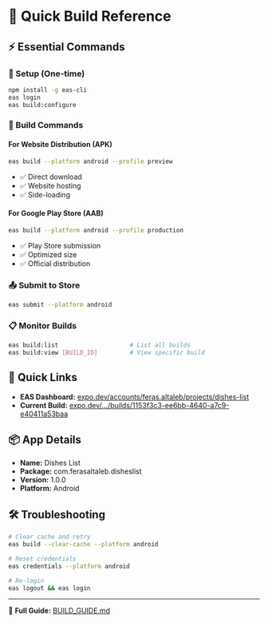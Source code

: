 # 🚀 Quick Build Reference

## ⚡ Essential Commands

### 🔧 Setup (One-time)
```bash
npm install -g eas-cli
eas login
eas build:configure
```

### 📱 Build Commands

#### For Website Distribution (APK)
```bash
eas build --platform android --profile preview
```
- ✅ Direct download
- ✅ Website hosting
- ✅ Side-loading

#### For Google Play Store (AAB)
```bash
eas build --platform android --profile production
```
- ✅ Play Store submission
- ✅ Optimized size
- ✅ Official distribution

### 📤 Submit to Store
```bash
eas submit --platform android
```

### 📋 Monitor Builds
```bash
eas build:list                    # List all builds
eas build:view [BUILD_ID]         # View specific build
```

## 🔗 Quick Links

- **EAS Dashboard:** [expo.dev/accounts/feras.altaleb/projects/dishes-list](https://expo.dev/accounts/feras.altaleb/projects/dishes-list)
- **Current Build:** [expo.dev/.../builds/1153f3c3-ee6bb-4640-a7c9-e40411a53baa](https://expo.dev/accounts/feras.altaleb/projects/HelloWorldApp/builds/1153f3c3-ee6bb-4640-a7c9-e40411a53baa)

## 📦 App Details

- **Name:** Dishes List
- **Package:** com.ferasaltaleb.disheslist  
- **Version:** 1.0.0
- **Platform:** Android

## 🛠️ Troubleshooting

```bash
# Clear cache and retry
eas build --clear-cache --platform android

# Reset credentials
eas credentials --platform android

# Re-login
eas logout && eas login
```

---
📖 **Full Guide:** [BUILD_GUIDE.md](./BUILD_GUIDE.md)
